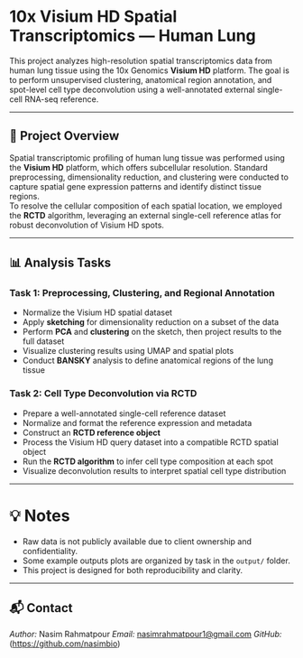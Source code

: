 # 10x Visium HD Spatial Transcriptomics — Human Lung

This project analyzes high-resolution spatial transcriptomics data from human lung tissue using the 10x Genomics **Visium HD** platform. The goal is to perform unsupervised clustering, anatomical region annotation, and spot-level cell type deconvolution using a well-annotated external single-cell RNA-seq reference.

---

## 📘 Project Overview

Spatial transcriptomic profiling of human lung tissue was performed using the **Visium HD** platform, which offers subcellular resolution. Standard preprocessing, dimensionality reduction, and clustering were conducted to capture spatial gene expression patterns and identify distinct tissue regions.  
To resolve the cellular composition of each spatial location, we employed the **RCTD** algorithm, leveraging an external single-cell reference atlas for robust deconvolution of Visium HD spots.

---

## 📊 Analysis Tasks

### **Task 1: Preprocessing, Clustering, and Regional Annotation**
- Normalize the Visium HD spatial dataset
- Apply **sketching** for dimensionality reduction on a subset of the data
- Perform **PCA** and **clustering** on the sketch, then project results to the full dataset
- Visualize clustering results using UMAP and spatial plots
- Conduct **BANSKY** analysis to define anatomical regions of the lung tissue

### **Task 2: Cell Type Deconvolution via RCTD**
- Prepare a well-annotated single-cell reference dataset
- Normalize and format the reference expression and metadata
- Construct an **RCTD reference object**
- Process the Visium HD query dataset into a compatible RCTD spatial object
- Run the **RCTD algorithm** to infer cell type composition at each spot
- Visualize deconvolution results to interpret spatial cell type distribution

---


# 💡 Notes

- Raw data is not publicly available due to client ownership and confidentiality.
- Some example outputs plots are organized by task in the `output/` folder.
- This project is designed for both reproducibility and clarity.

---

## 📬 Contact

*Author:* Nasim Rahmatpour 
*Email:* nasimrahmatpour1@gmail.com 
*GitHub:* (https://github.com/nasimbio)

